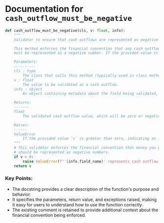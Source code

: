 # Documentation for `cash_outflow_must_be_negative`

```python
def cash_outflow_must_be_negative(cls, v: float, info):
    """
    Validator to ensure that cash outflows are represented as negative values.

    This method enforces the financial convention that any cash outflow (such as payments or present value)
    must be represented as a negative number. If the provided value is positive, a ValueError is raised.

    Parameters:
    ----------
    cls : type
        The class that calls this method (typically used in class methods).
    v : float
        The value to be validated as a cash outflow.
    info : object
        An object containing metadata about the field being validated, including the field name.

    Returns:
    -------
    float
        The validated cash outflow value, which will be zero or negative.

    Raises:
    ------
    ValueError
        If the provided value `v` is greater than zero, indicating an invalid cash outflow representation.
    """
    # This validator enforces the financial convention that money you pay out (present value, payments)
    # should be represented as negative numbers.
    if v > 0:
        raise ValueError(f"'{info.field_name}' represents cash outflow and should be zero or negative.")
    return v
``` 

### Key Points:
- The docstring provides a clear description of the function's purpose and behavior.
- It specifies the parameters, return value, and exceptions raised, making it easy for users to understand how to use the function correctly.
- The existing comment is retained to provide additional context about the financial convention being enforced.